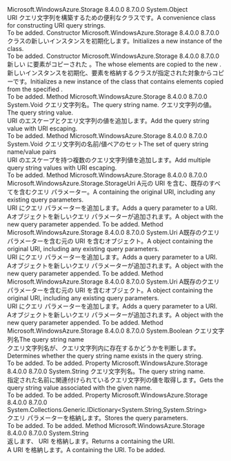 <Type Name="UriQueryBuilder" FullName="Microsoft.WindowsAzure.Storage.Core.UriQueryBuilder">
  <TypeSignature Language="C#" Value="public class UriQueryBuilder" />
  <TypeSignature Language="ILAsm" Value=".class public auto ansi beforefieldinit UriQueryBuilder extends System.Object" />
  <TypeSignature Language="DocId" Value="T:Microsoft.WindowsAzure.Storage.Core.UriQueryBuilder" />
  <TypeSignature Language="VB.NET" Value="Public Class UriQueryBuilder" />
  <TypeSignature Language="F#" Value="type UriQueryBuilder = class" />
  <AssemblyInfo>
    <AssemblyName>Microsoft.WindowsAzure.Storage</AssemblyName>
    <AssemblyVersion>8.4.0.0</AssemblyVersion>
    <AssemblyVersion>8.7.0.0</AssemblyVersion>
  </AssemblyInfo>
  <Base>
    <BaseTypeName>System.Object</BaseTypeName>
  </Base>
  <Interfaces />
  <Docs>
    <summary>
            <span data-ttu-id="8c8a5-101">URI クエリ文字列を構築するための便利なクラスです。</span><span class="sxs-lookup"><span data-stu-id="8c8a5-101">A convenience class for constructing URI query strings.</span></span>
            </summary>
    <remarks>To be added.</remarks>
  </Docs>
  <Members>
    <Member MemberName=".ctor">
      <MemberSignature Language="C#" Value="public UriQueryBuilder ();" />
      <MemberSignature Language="ILAsm" Value=".method public hidebysig specialname rtspecialname instance void .ctor() cil managed" />
      <MemberSignature Language="DocId" Value="M:Microsoft.WindowsAzure.Storage.Core.UriQueryBuilder.#ctor" />
      <MemberSignature Language="VB.NET" Value="Public Sub New ()" />
      <MemberType>Constructor</MemberType>
      <AssemblyInfo>
        <AssemblyName>Microsoft.WindowsAzure.Storage</AssemblyName>
        <AssemblyVersion>8.4.0.0</AssemblyVersion>
        <AssemblyVersion>8.7.0.0</AssemblyVersion>
      </AssemblyInfo>
      <Parameters />
      <Docs>
        <summary>
            <span data-ttu-id="8c8a5-102"><see cref="T:Microsoft.WindowsAzure.Storage.Core.UriQueryBuilder" /> クラスの新しいインスタンスを初期化します。</span><span class="sxs-lookup"><span data-stu-id="8c8a5-102">Initializes a new instance of the <see cref="T:Microsoft.WindowsAzure.Storage.Core.UriQueryBuilder" /> class.</span></span>
            </summary>
        <remarks>To be added.</remarks>
      </Docs>
    </Member>
    <Member MemberName=".ctor">
      <MemberSignature Language="C#" Value="public UriQueryBuilder (Microsoft.WindowsAzure.Storage.Core.UriQueryBuilder builder);" />
      <MemberSignature Language="ILAsm" Value=".method public hidebysig specialname rtspecialname instance void .ctor(class Microsoft.WindowsAzure.Storage.Core.UriQueryBuilder builder) cil managed" />
      <MemberSignature Language="DocId" Value="M:Microsoft.WindowsAzure.Storage.Core.UriQueryBuilder.#ctor(Microsoft.WindowsAzure.Storage.Core.UriQueryBuilder)" />
      <MemberSignature Language="VB.NET" Value="Public Sub New (builder As UriQueryBuilder)" />
      <MemberSignature Language="F#" Value="new Microsoft.WindowsAzure.Storage.Core.UriQueryBuilder : Microsoft.WindowsAzure.Storage.Core.UriQueryBuilder -&gt; Microsoft.WindowsAzure.Storage.Core.UriQueryBuilder" Usage="new Microsoft.WindowsAzure.Storage.Core.UriQueryBuilder builder" />
      <MemberType>Constructor</MemberType>
      <AssemblyInfo>
        <AssemblyName>Microsoft.WindowsAzure.Storage</AssemblyName>
        <AssemblyVersion>8.4.0.0</AssemblyVersion>
        <AssemblyVersion>8.7.0.0</AssemblyVersion>
      </AssemblyInfo>
      <Parameters>
        <Parameter Name="builder" Type="Microsoft.WindowsAzure.Storage.Core.UriQueryBuilder" />
      </Parameters>
      <Docs>
        <param name="builder"><span data-ttu-id="8c8a5-103">新しい <see cref="T:Microsoft.WindowsAzure.Storage.Core.UriQueryBuilder" /> に要素がコピーされた <see cref="T:Microsoft.WindowsAzure.Storage.Core.UriQueryBuilder" />。</span><span class="sxs-lookup"><span data-stu-id="8c8a5-103">The <see cref="T:Microsoft.WindowsAzure.Storage.Core.UriQueryBuilder" /> whose elements are copied to the new <see cref="T:Microsoft.WindowsAzure.Storage.Core.UriQueryBuilder" />.</span></span></param>
        <summary>
            <span data-ttu-id="8c8a5-104">新しいインスタンスを初期化、<see cref="T:Microsoft.WindowsAzure.Storage.Core.UriQueryBuilder" />要素を格納するクラスが指定された対象からコピー<see cref="T:Microsoft.WindowsAzure.Storage.Core.UriQueryBuilder" />です。</span><span class="sxs-lookup"><span data-stu-id="8c8a5-104">Initializes a new instance of the <see cref="T:Microsoft.WindowsAzure.Storage.Core.UriQueryBuilder" /> class that contains elements copied from the specified <see cref="T:Microsoft.WindowsAzure.Storage.Core.UriQueryBuilder" />.</span></span>
            </summary>
        <remarks>To be added.</remarks>
      </Docs>
    </Member>
    <Member MemberName="Add">
      <MemberSignature Language="C#" Value="public virtual void Add (string name, string value);" />
      <MemberSignature Language="ILAsm" Value=".method public hidebysig newslot virtual instance void Add(string name, string value) cil managed" />
      <MemberSignature Language="DocId" Value="M:Microsoft.WindowsAzure.Storage.Core.UriQueryBuilder.Add(System.String,System.String)" />
      <MemberSignature Language="VB.NET" Value="Public Overridable Sub Add (name As String, value As String)" />
      <MemberSignature Language="F#" Value="abstract member Add : string * string -&gt; unit&#xA;override this.Add : string * string -&gt; unit" Usage="uriQueryBuilder.Add (name, value)" />
      <MemberType>Method</MemberType>
      <AssemblyInfo>
        <AssemblyName>Microsoft.WindowsAzure.Storage</AssemblyName>
        <AssemblyVersion>8.4.0.0</AssemblyVersion>
        <AssemblyVersion>8.7.0.0</AssemblyVersion>
      </AssemblyInfo>
      <ReturnValue>
        <ReturnType>System.Void</ReturnType>
      </ReturnValue>
      <Parameters>
        <Parameter Name="name" Type="System.String" />
        <Parameter Name="value" Type="System.String" />
      </Parameters>
      <Docs>
        <param name="name"><span data-ttu-id="8c8a5-105">クエリ文字列名。</span><span class="sxs-lookup"><span data-stu-id="8c8a5-105">The query string name.</span></span></param>
        <param name="value"><span data-ttu-id="8c8a5-106">クエリ文字列の値。</span><span class="sxs-lookup"><span data-stu-id="8c8a5-106">The query string value.</span></span></param>
        <summary>
            <span data-ttu-id="8c8a5-107">URI のエスケープとクエリ文字列の値を追加します。</span><span class="sxs-lookup"><span data-stu-id="8c8a5-107">Add the query string value with URI escaping.</span></span>
            </summary>
        <remarks>To be added.</remarks>
      </Docs>
    </Member>
    <Member MemberName="AddRange">
      <MemberSignature Language="C#" Value="public void AddRange (System.Collections.Generic.IEnumerable&lt;System.Collections.Generic.KeyValuePair&lt;string,string&gt;&gt; parameters);" />
      <MemberSignature Language="ILAsm" Value=".method public hidebysig instance void AddRange(class System.Collections.Generic.IEnumerable`1&lt;valuetype System.Collections.Generic.KeyValuePair`2&lt;string, string&gt;&gt; parameters) cil managed" />
      <MemberSignature Language="DocId" Value="M:Microsoft.WindowsAzure.Storage.Core.UriQueryBuilder.AddRange(System.Collections.Generic.IEnumerable{System.Collections.Generic.KeyValuePair{System.String,System.String}})" />
      <MemberSignature Language="VB.NET" Value="Public Sub AddRange (parameters As IEnumerable(Of KeyValuePair(Of String, String)))" />
      <MemberSignature Language="F#" Value="member this.AddRange : seq&lt;System.Collections.Generic.KeyValuePair&lt;string, string&gt;&gt; -&gt; unit" Usage="uriQueryBuilder.AddRange parameters" />
      <MemberType>Method</MemberType>
      <AssemblyInfo>
        <AssemblyName>Microsoft.WindowsAzure.Storage</AssemblyName>
        <AssemblyVersion>8.4.0.0</AssemblyVersion>
        <AssemblyVersion>8.7.0.0</AssemblyVersion>
      </AssemblyInfo>
      <ReturnValue>
        <ReturnType>System.Void</ReturnType>
      </ReturnValue>
      <Parameters>
        <Parameter Name="parameters" Type="System.Collections.Generic.IEnumerable&lt;System.Collections.Generic.KeyValuePair&lt;System.String,System.String&gt;&gt;" />
      </Parameters>
      <Docs>
        <param name="parameters"><span data-ttu-id="8c8a5-108">クエリ文字列の名前/値ペアのセット</span><span class="sxs-lookup"><span data-stu-id="8c8a5-108">The set of query string name/value pairs</span></span></param>
        <summary>
            <span data-ttu-id="8c8a5-109">URI のエスケープを持つ複数のクエリ文字列値を追加します。</span><span class="sxs-lookup"><span data-stu-id="8c8a5-109">Add multiple query string values with URI escaping.</span></span>
            </summary>
        <remarks>To be added.</remarks>
      </Docs>
    </Member>
    <Member MemberName="AddToUri">
      <MemberSignature Language="C#" Value="public Microsoft.WindowsAzure.Storage.StorageUri AddToUri (Microsoft.WindowsAzure.Storage.StorageUri storageUri);" />
      <MemberSignature Language="ILAsm" Value=".method public hidebysig instance class Microsoft.WindowsAzure.Storage.StorageUri AddToUri(class Microsoft.WindowsAzure.Storage.StorageUri storageUri) cil managed" />
      <MemberSignature Language="DocId" Value="M:Microsoft.WindowsAzure.Storage.Core.UriQueryBuilder.AddToUri(Microsoft.WindowsAzure.Storage.StorageUri)" />
      <MemberSignature Language="F#" Value="member this.AddToUri : Microsoft.WindowsAzure.Storage.StorageUri -&gt; Microsoft.WindowsAzure.Storage.StorageUri" Usage="uriQueryBuilder.AddToUri storageUri" />
      <MemberType>Method</MemberType>
      <AssemblyInfo>
        <AssemblyName>Microsoft.WindowsAzure.Storage</AssemblyName>
        <AssemblyVersion>8.4.0.0</AssemblyVersion>
        <AssemblyVersion>8.7.0.0</AssemblyVersion>
      </AssemblyInfo>
      <ReturnValue>
        <ReturnType>Microsoft.WindowsAzure.Storage.StorageUri</ReturnType>
      </ReturnValue>
      <Parameters>
        <Parameter Name="storageUri" Type="Microsoft.WindowsAzure.Storage.StorageUri" />
      </Parameters>
      <Docs>
        <param name="storageUri"><span data-ttu-id="8c8a5-110">A<see cref="T:Microsoft.WindowsAzure.Storage.StorageUri" />元の URI を含む、既存のすべてを含むクエリ パラメーター。</span><span class="sxs-lookup"><span data-stu-id="8c8a5-110">A <see cref="T:Microsoft.WindowsAzure.Storage.StorageUri" /> containing the original URI, including any existing query parameters.</span></span></param>
        <summary>
            <span data-ttu-id="8c8a5-111">URI にクエリ パラメーターを追加します。</span><span class="sxs-lookup"><span data-stu-id="8c8a5-111">Adds a query parameter to a URI.</span></span>
            </summary>
        <returns><span data-ttu-id="8c8a5-112">A<see cref="T:Microsoft.WindowsAzure.Storage.StorageUri" />オブジェクトを新しいクエリ パラメーターが追加されます。</span><span class="sxs-lookup"><span data-stu-id="8c8a5-112">A <see cref="T:Microsoft.WindowsAzure.Storage.StorageUri" /> object with the new query parameter appended.</span></span></returns>
        <remarks>To be added.</remarks>
      </Docs>
    </Member>
    <Member MemberName="AddToUri">
      <MemberSignature Language="C#" Value="public virtual Uri AddToUri (Uri uri);" />
      <MemberSignature Language="ILAsm" Value=".method public hidebysig newslot virtual instance class System.Uri AddToUri(class System.Uri uri) cil managed" />
      <MemberSignature Language="DocId" Value="M:Microsoft.WindowsAzure.Storage.Core.UriQueryBuilder.AddToUri(System.Uri)" />
      <MemberSignature Language="F#" Value="abstract member AddToUri : Uri -&gt; Uri&#xA;override this.AddToUri : Uri -&gt; Uri" Usage="uriQueryBuilder.AddToUri uri" />
      <MemberType>Method</MemberType>
      <AssemblyInfo>
        <AssemblyName>Microsoft.WindowsAzure.Storage</AssemblyName>
        <AssemblyVersion>8.4.0.0</AssemblyVersion>
        <AssemblyVersion>8.7.0.0</AssemblyVersion>
      </AssemblyInfo>
      <ReturnValue>
        <ReturnType>System.Uri</ReturnType>
      </ReturnValue>
      <Parameters>
        <Parameter Name="uri" Type="System.Uri" />
      </Parameters>
      <Docs>
        <param name="uri"><span data-ttu-id="8c8a5-113">A<see cref="T:System.Uri" />既存のクエリ パラメーターを含む元の URI を含むオブジェクト。</span><span class="sxs-lookup"><span data-stu-id="8c8a5-113">A <see cref="T:System.Uri" /> object containing the original URI, including any existing query parameters.</span></span></param>
        <summary>
            <span data-ttu-id="8c8a5-114">URI にクエリ パラメーターを追加します。</span><span class="sxs-lookup"><span data-stu-id="8c8a5-114">Adds a query parameter to a URI.</span></span>
            </summary>
        <returns><span data-ttu-id="8c8a5-115">A<see cref="T:System.Uri" />オブジェクトを新しいクエリ パラメーターが追加されます。</span><span class="sxs-lookup"><span data-stu-id="8c8a5-115">A <see cref="T:System.Uri" /> object with the new query parameter appended.</span></span></returns>
        <remarks>To be added.</remarks>
      </Docs>
    </Member>
    <Member MemberName="AddToUriCore">
      <MemberSignature Language="C#" Value="protected Uri AddToUriCore (Uri uri);" />
      <MemberSignature Language="ILAsm" Value=".method familyhidebysig instance class System.Uri AddToUriCore(class System.Uri uri) cil managed" />
      <MemberSignature Language="DocId" Value="M:Microsoft.WindowsAzure.Storage.Core.UriQueryBuilder.AddToUriCore(System.Uri)" />
      <MemberSignature Language="F#" Value="member this.AddToUriCore : Uri -&gt; Uri" Usage="uriQueryBuilder.AddToUriCore uri" />
      <MemberType>Method</MemberType>
      <AssemblyInfo>
        <AssemblyName>Microsoft.WindowsAzure.Storage</AssemblyName>
        <AssemblyVersion>8.4.0.0</AssemblyVersion>
        <AssemblyVersion>8.7.0.0</AssemblyVersion>
      </AssemblyInfo>
      <ReturnValue>
        <ReturnType>System.Uri</ReturnType>
      </ReturnValue>
      <Parameters>
        <Parameter Name="uri" Type="System.Uri" />
      </Parameters>
      <Docs>
        <param name="uri"><span data-ttu-id="8c8a5-116">A<see cref="T:System.Uri" />既存のクエリ パラメーターを含む元の URI を含むオブジェクト。</span><span class="sxs-lookup"><span data-stu-id="8c8a5-116">A <see cref="T:System.Uri" /> object containing the original URI, including any existing query parameters.</span></span></param>
        <summary>
            <span data-ttu-id="8c8a5-117">URI にクエリ パラメーターを追加します。</span><span class="sxs-lookup"><span data-stu-id="8c8a5-117">Adds a query parameter to a URI.</span></span>
            </summary>
        <returns><span data-ttu-id="8c8a5-118">A<see cref="T:System.Uri" />オブジェクトを新しいクエリ パラメーターが追加されます。</span><span class="sxs-lookup"><span data-stu-id="8c8a5-118">A <see cref="T:System.Uri" /> object with the new query parameter appended.</span></span></returns>
        <remarks>To be added.</remarks>
      </Docs>
    </Member>
    <Member MemberName="ContainsQueryStringName">
      <MemberSignature Language="C#" Value="public bool ContainsQueryStringName (string name);" />
      <MemberSignature Language="ILAsm" Value=".method public hidebysig instance bool ContainsQueryStringName(string name) cil managed" />
      <MemberSignature Language="DocId" Value="M:Microsoft.WindowsAzure.Storage.Core.UriQueryBuilder.ContainsQueryStringName(System.String)" />
      <MemberSignature Language="VB.NET" Value="Public Function ContainsQueryStringName (name As String) As Boolean" />
      <MemberSignature Language="F#" Value="member this.ContainsQueryStringName : string -&gt; bool" Usage="uriQueryBuilder.ContainsQueryStringName name" />
      <MemberType>Method</MemberType>
      <AssemblyInfo>
        <AssemblyName>Microsoft.WindowsAzure.Storage</AssemblyName>
        <AssemblyVersion>8.4.0.0</AssemblyVersion>
        <AssemblyVersion>8.7.0.0</AssemblyVersion>
      </AssemblyInfo>
      <ReturnValue>
        <ReturnType>System.Boolean</ReturnType>
      </ReturnValue>
      <Parameters>
        <Parameter Name="name" Type="System.String" />
      </Parameters>
      <Docs>
        <param name="name"><span data-ttu-id="8c8a5-119">クエリ文字列名</span><span class="sxs-lookup"><span data-stu-id="8c8a5-119">The query string name</span></span></param>
        <summary>
            <span data-ttu-id="8c8a5-120">クエリ文字列名が、クエリ文字列内に存在するかどうかを判断します。</span><span class="sxs-lookup"><span data-stu-id="8c8a5-120">Determines whether the query string name exists in the query string.</span></span>
            </summary>
        <returns>To be added.</returns>
        <remarks>To be added.</remarks>
      </Docs>
    </Member>
    <Member MemberName="Item">
      <MemberSignature Language="C#" Value="public string this[string name] { get; }" />
      <MemberSignature Language="ILAsm" Value=".property instance string Item(string)" />
      <MemberSignature Language="DocId" Value="P:Microsoft.WindowsAzure.Storage.Core.UriQueryBuilder.Item(System.String)" />
      <MemberSignature Language="VB.NET" Value="Default Public ReadOnly Property Item(name As String) As String" />
      <MemberSignature Language="F#" Value="member this.Item(string) : string" Usage="Microsoft.WindowsAzure.Storage.Core.UriQueryBuilder.Item" />
      <MemberType>Property</MemberType>
      <AssemblyInfo>
        <AssemblyName>Microsoft.WindowsAzure.Storage</AssemblyName>
        <AssemblyVersion>8.4.0.0</AssemblyVersion>
        <AssemblyVersion>8.7.0.0</AssemblyVersion>
      </AssemblyInfo>
      <ReturnValue>
        <ReturnType>System.String</ReturnType>
      </ReturnValue>
      <Parameters>
        <Parameter Name="name" Type="System.String" />
      </Parameters>
      <Docs>
        <param name="name"><span data-ttu-id="8c8a5-121">クエリ文字列名。</span><span class="sxs-lookup"><span data-stu-id="8c8a5-121">The query string name.</span></span></param>
        <summary>
            <span data-ttu-id="8c8a5-122">指定された名前に関連付けられているクエリ文字列の値を取得します。</span><span class="sxs-lookup"><span data-stu-id="8c8a5-122">Gets the query string value associated with the given name.</span></span>
            </summary>
        <value>To be added.</value>
        <remarks>To be added.</remarks>
      </Docs>
    </Member>
    <Member MemberName="Parameters">
      <MemberSignature Language="C#" Value="protected System.Collections.Generic.IDictionary&lt;string,string&gt; Parameters { get; }" />
      <MemberSignature Language="ILAsm" Value=".property instance class System.Collections.Generic.IDictionary`2&lt;string, string&gt; Parameters" />
      <MemberSignature Language="DocId" Value="P:Microsoft.WindowsAzure.Storage.Core.UriQueryBuilder.Parameters" />
      <MemberSignature Language="VB.NET" Value="Protected ReadOnly Property Parameters As IDictionary(Of String, String)" />
      <MemberSignature Language="F#" Value="member this.Parameters : System.Collections.Generic.IDictionary&lt;string, string&gt;" Usage="Microsoft.WindowsAzure.Storage.Core.UriQueryBuilder.Parameters" />
      <MemberType>Property</MemberType>
      <AssemblyInfo>
        <AssemblyName>Microsoft.WindowsAzure.Storage</AssemblyName>
        <AssemblyVersion>8.4.0.0</AssemblyVersion>
        <AssemblyVersion>8.7.0.0</AssemblyVersion>
      </AssemblyInfo>
      <ReturnValue>
        <ReturnType>System.Collections.Generic.IDictionary&lt;System.String,System.String&gt;</ReturnType>
      </ReturnValue>
      <Docs>
        <summary>
            <span data-ttu-id="8c8a5-123">クエリ パラメーターを格納します。</span><span class="sxs-lookup"><span data-stu-id="8c8a5-123">Stores the query parameters.</span></span>
            </summary>
        <value>To be added.</value>
        <remarks>To be added.</remarks>
      </Docs>
    </Member>
    <Member MemberName="ToString">
      <MemberSignature Language="C#" Value="public override string ToString ();" />
      <MemberSignature Language="ILAsm" Value=".method public hidebysig virtual instance string ToString() cil managed" />
      <MemberSignature Language="DocId" Value="M:Microsoft.WindowsAzure.Storage.Core.UriQueryBuilder.ToString" />
      <MemberSignature Language="VB.NET" Value="Public Overrides Function ToString () As String" />
      <MemberSignature Language="F#" Value="override this.ToString : unit -&gt; string" Usage="uriQueryBuilder.ToString " />
      <MemberType>Method</MemberType>
      <AssemblyInfo>
        <AssemblyName>Microsoft.WindowsAzure.Storage</AssemblyName>
        <AssemblyVersion>8.4.0.0</AssemblyVersion>
        <AssemblyVersion>8.7.0.0</AssemblyVersion>
      </AssemblyInfo>
      <ReturnValue>
        <ReturnType>System.String</ReturnType>
      </ReturnValue>
      <Parameters />
      <Docs>
        <summary>
            <span data-ttu-id="8c8a5-124">返します、 <see cref="T:System.String" /> URI を格納します。</span><span class="sxs-lookup"><span data-stu-id="8c8a5-124">Returns a <see cref="T:System.String" /> containing the URI.</span></span>
            </summary>
        <returns>
            <span data-ttu-id="8c8a5-125">A <see cref="T:System.String" /> URI を格納します。</span><span class="sxs-lookup"><span data-stu-id="8c8a5-125">A <see cref="T:System.String" /> containing the URI.</span></span>
            </returns>
        <remarks>To be added.</remarks>
      </Docs>
    </Member>
  </Members>
</Type>